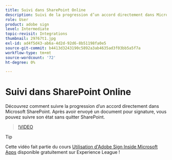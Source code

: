 ```yaml
---
title: Suivi dans SharePoint Online
description: Suivi de la progression d’un accord directement dans Microsoft SharePoint
role: User
product: adobe sign
level: Intermediate
topic-revisit: Integrations
thumbnail: 29767t1.jpg
exl-id: ad4f5d43-ab6a-4d2d-92d6-8b51198fa0e5
source-git-commit: b4413d3243190c5892a3ab4635ad3f03bb5a5f7a
workflow-type: tm+mt
source-wordcount: '72'
ht-degree: 0%

---
```


# Suivi dans SharePoint Online

Découvrez comment suivre la progression d’un accord directement dans Microsoft SharePoint. Après avoir envoyé un document pour signature, vous pouvez suivre son état sans quitter SharePoint.

>[!VIDEO](https://video.tv.adobe.com/v/29767t1?hidetitle=true)

>[!TIP]
>
>Cette vidéo fait partie du cours [Utilisation d&#39;Adobe Sign Inside Microsoft Apps](https://experienceleague.adobe.com/?recommended=Sign-U-1-2020.2) disponible gratuitement sur Experience League !
